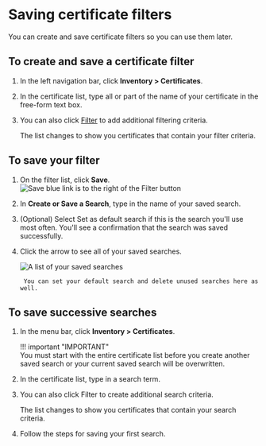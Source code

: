 # Saving certificate filters

You can create and save certificate filters so you can use them later.

## To create and save a certificate filter

1. In the left navigation bar, click **Inventory > Certificates**.

1. In the certificate list, type all or part of the name of your certificate in the free-form text box.

2. You can also click [Filter](using-filters-to-find-certificates.md) to add additional filtering criteria.

    The list changes to show you certificates that contain your filter criteria.

## To save your filter

1. On the filter list, click **Save**.
    ![Save blue link is to the right of the Filter button](OutagePREDICT_save_cert_search_link.png)

1. In **Create or Save a Search**, type in the name of your saved search.

1. (Optional) Select Set as default search if this is the search you'll use most often.
    You'll see a confirmation that the search was saved successfully.

1. Click the arrow to see all of your saved searches.
    
    ![A list of your saved searches](OutagePREDICT_save_search_list.png)

        You can set your default search and delete unused searches here as well.

## To save successive searches

1. In the menu bar, click **Inventory > Certificates**.

    !!! important "IMPORTANT"  
        You must start with the entire certificate list before you create
        another saved search or your current saved search will be overwritten.

1. In the certificate list, type in a search term.
1. You can also click Filter to create additional search criteria.

    The list changes to show you certificates that contain your search criteria.
1. Follow the steps for saving your first search.
